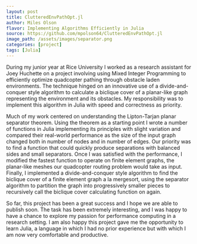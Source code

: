 ```yaml
---
layout: post
title: ClutteredEnvPathOpt.jl
author: Miles Olson
flavor: Implementing Algorithms Efficiently in Julia
source: https://github.com/mpolson64/ClutteredEnvPathOpt.jl
image_path: /assets/images/separator.png
categories: [project]
tags: [Julia]
---
```


During my junior year at Rice University I worked as a research assistant for Joey Huchette on a project involving using Mixed Integer Programming to efficiently optimize quadcopter pathing through obstacle laden environments.
The technique hinged on an innovative use of a divide-and-conquer style algorithm to calculate a biclique cover of a planar-like graph representing the environment and its obstacles.
My responsibility was to implement this algorithm in Julia with speed and correctness as priority.

Much of my work centered on understanding the Lipton-Tarjan planar separator theorem.
Using the theorem as a starting point I wrote a number of functions in Julia implementing its principles with slight variation and compared their real-world performance as the size of the input graph changed both in number of nodes and in number of edges.
Our priority was to find a function that could quickly produce separations with balanced sides and small separators.
Once I was satisfied with the performance, I modified the fastest function to operate on finite element graphs, the planar-like meshes our quadcopter routing problem would take as input.
Finally, I implemented a divide-and-conquer style algorithm to find the biclique cover of a finite element graph a la mergesort, using the separator algorithm to partition the graph into progressively smaller pieces to recursively call the biclique cover calculating function on again.

So far, this project has been a great success and I hope we are able to publish soon.
The task has been extremely interesting, and I was happy to have a chance to explore my passion for performance computing in a research setting.
I am also happy this project gave me the opportunity to learn Julia, a language in which I had no prior experience but with which I am now very comfortable and productive.
